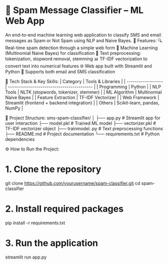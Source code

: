 # 📧 Spam Message Classifier – ML Web App
An end-to-end machine learning web application to classify SMS and email messages as Spam or Not Spam using NLP and Naive Bayes.
🚀 Features:
🔍 Real-time spam detection through a simple web form
🧠 Machine Learning (Multinomial Naive Bayes) for classification
🧹 Text preprocessing: tokenization, stopword removal, stemming
📊 TF-IDF vectorization to convert text into numerical features
🌐 Web app built with Streamlit and Python
💬 Supports both email and SMS classification

🧠 Tech Stack & Key Skills:
| Category           | Tools & Libraries                          |
| ------------------ | ------------------------------------------ |
| Programming        | Python                                     |
| NLP Tools          | NLTK (stopwords, tokenizer, stemmer)       |
| ML Algorithm       | Multinomial Naive Bayes                    |
| Feature Extraction | TF-IDF Vectorizer                          |
| Web Framework      | Streamlit (frontend + backend integration) |
| Others             | Scikit-learn, pandas, NumPy                |

📂 Project Structure:
sms-spam-classifier/
│
├── app.py                 # Streamlit app for user interaction
├── model.pkl              # Trained ML model
├── vectorizer.pkl         # TF-IDF vectorizer object
├── trainmodel..py         # Text preprocessing functions
├── README.md              # Project documentation
└── requirements.txt       # Python dependencies


⚙️ How to Run the Project: 
# 1. Clone the repository
git clone https://github.com/yourusername/spam-classifier.git
cd spam-classifier

# 2. Install required packages
pip install -r requirements.txt

# 3. Run the application
streamlit run app.py




